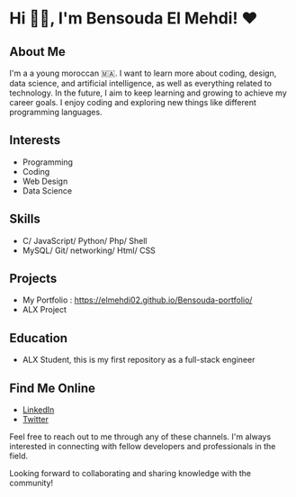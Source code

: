 # Hi 👋🏼, I'm Bensouda El Mehdi! ❤

## About Me
I'm a a young moroccan 🇲🇦. I want to learn more about coding, design, data science, and artificial intelligence, as well as everything related to technology. In the future, I aim to keep learning and growing to achieve my career goals. I enjoy coding and exploring new things like different programming languages.

## Interests
- Programming
- Coding 
- Web Design
- Data Science

## Skills
- C/ JavaScript/ Python/ Php/ Shell
- MySQL/ Git/ networking/ Html/ CSS

## Projects
- My Portfolio : https://elmehdi02.github.io/Bensouda-portfolio/
- ALX Project 

## Education
- ALX Student, this is my first repository as a full-stack engineer

## Find Me Online
- [LinkedIn](https://www.linkedin.com/in/el-mehdi-bensouda-b754481b1/)
- [Twitter](https://twitter.com/el_bensouda)

Feel free to reach out to me through any of these channels. I'm always interested in connecting with fellow developers and professionals in the field.

Looking forward to collaborating and sharing knowledge with the community!
